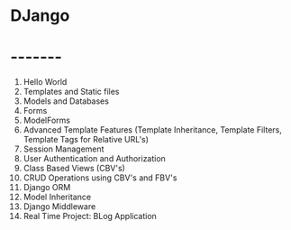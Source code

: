 # DJango
# -------
1. Hello World
2. Templates and Static files
3. Models and Databases
4. Forms
5. ModelForms
6. Advanced Template Features (Template Inheritance, Template Filters, Template Tags for Relative URL's)
7. Session Management
8. User Authentication and Authorization
9. Class Based Views (CBV's)
10. CRUD Operations using CBV's and FBV's
11. Django ORM
12. Model Inheritance
13. Django Middleware
14. Real Time Project: BLog Application
